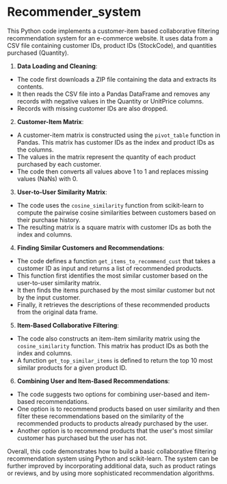 # Recommender_system

This Python code implements a customer-item based collaborative filtering recommendation system for an e-commerce website. It uses data from a CSV file containing customer IDs, product IDs (StockCode), and quantities purchased (Quantity).

1. **Data Loading and Cleaning**:

- The code first downloads a ZIP file containing the data and extracts its contents.
- It then reads the CSV file into a Pandas DataFrame and removes any records with negative values in the Quantity or UnitPrice columns.
- Records with missing customer IDs are also dropped.

2. **Customer-Item Matrix**:

- A customer-item matrix is constructed using the `pivot_table` function in Pandas. This matrix has customer IDs as the index and product IDs as the columns.
- The values in the matrix represent the quantity of each product purchased by each customer.
- The code then converts all values above 1 to 1 and replaces missing values (NaNs) with 0.

3. **User-to-User Similarity Matrix**:

- The code uses the `cosine_similarity` function from scikit-learn to compute the pairwise cosine similarities between customers based on their purchase history.
- The resulting matrix is a square matrix with customer IDs as both the index and columns.

4. **Finding Similar Customers and Recommendations**:

- The code defines a function `get_items_to_recommend_cust` that takes a customer ID as input and returns a list of recommended products.
- This function first identifies the most similar customer based on the user-to-user similarity matrix.
- It then finds the items purchased by the most similar customer but not by the input customer.
- Finally, it retrieves the descriptions of these recommended products from the original data frame.

5. **Item-Based Collaborative Filtering**:

- The code also constructs an item-item similarity matrix using the `cosine_similarity` function. This matrix has product IDs as both the index and columns.
- A function `get_top_similar_items` is defined to return the top 10 most similar products for a given product ID.

6. **Combining User and Item-Based Recommendations**:

- The code suggests two options for combining user-based and item-based recommendations.
- One option is to recommend products based on user similarity and then filter these recommendations based on the similarity of the recommended products to products already purchased by the user.
- Another option is to recommend products that the user's most similar customer has purchased but the user has not.

Overall, this code demonstrates how to build a basic collaborative filtering recommendation system using Python and scikit-learn. The system can be further improved by incorporating additional data, such as product ratings or reviews, and by using more sophisticated recommendation algorithms.
